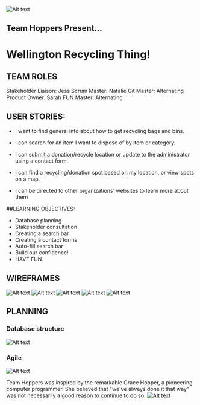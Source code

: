 ![Alt text](https://github.com/GroupProjects-hihi2017/TeamHoppers/blob/planning/public/planning/planning%20images/Team%20Hoppers.jpg)

## Team Hoppers Present...

# Wellington Recycling Thing!

## TEAM ROLES
Stakeholder Liaison: Jess
Scrum Master: Natalie
Git Master: Alternating
Product Owner: Sarah
FUN Master: Alternating


## USER STORIES:

- I want to find general info about how to get recycling bags and bins.

- I can search for an item I want to dispose of by item or category.

- I can submit a donation/recycle location or update to the administrator using a contact form.

- I can find a recycling/donation spot based on my location, or view spots on a map.

- I can be directed to other organizations' websites to learn more about them


##LEARNING OBJECTIVES:

- Database planning
- Stakeholder consultation
- Creating a search bar
- Creating a contact forms
- Auto-fill search bar
- Build our confidence!
- HAVE FUN.

## WIREFRAMES

![Alt text](https://github.com/GroupProjects-hihi2017/TeamHoppers/blob/planning/public/planning/planning%20images/wireframe_search-home.jpg)
![Alt text](https://github.com/GroupProjects-hihi2017/TeamHoppers/blob/planning/public/planning/planning%20images/wireframe_search-result.jpg)
![Alt text](https://github.com/GroupProjects-hihi2017/TeamHoppers/blob/planning/public/planning/planning%20images/wireframe_categories.jpg)
![Alt text](https://github.com/GroupProjects-hihi2017/TeamHoppers/blob/planning/public/planning/planning%20images/wireframe_about.jpg)
![Alt text](https://github.com/GroupProjects-hihi2017/TeamHoppers/blob/planning/public/planning/planning%20images/wireframe_contact.jpg)

## PLANNING
### Database structure
![Alt text](https://github.com/GroupProjects-hihi2017/TeamHoppers/blob/planning/public/planning/planning%20images/Database%20planning.jpg)

### Agile
![Alt text](https://github.com/GroupProjects-hihi2017/TeamHoppers/blob/planning/public/planning/planning%20images/Planning%20board%201.jpg)

Team Hoppers was inspired by the remarkable Grace Hopper, a pioneering computer programmer. She believed that "we've always done it that way" was not necessarily a good reason to continue to do so.
![Alt text](https://github.com/GroupProjects-hihi2017/TeamHoppers/blob/planning/public/planning/planning%20images/hopper.jpg)
